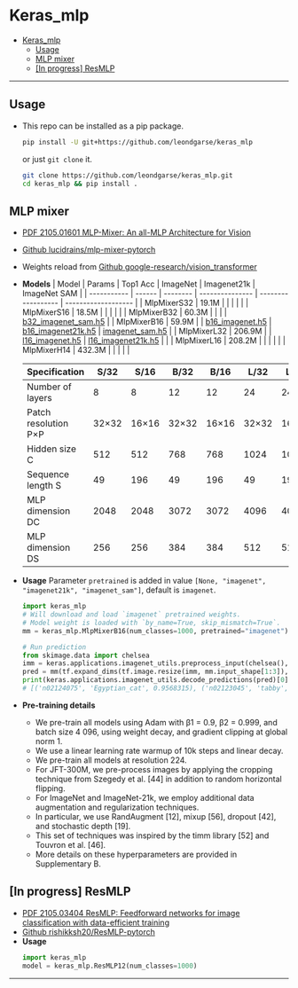 # Keras_mlp
<!-- TOC depthFrom:1 depthTo:6 withLinks:1 updateOnSave:1 orderedList:0 -->

- [Keras_mlp](#kerasmlp)
	- [Usage](#usage)
	- [MLP mixer](#mlp-mixer)
	- [[In progress] ResMLP](#in-progress-resmlp)

<!-- /TOC -->
***

## Usage
  - This repo can be installed as a pip package.
    ```sh
    pip install -U git+https://github.com/leondgarse/keras_mlp
    ```
    or just `git clone` it.
    ```sh
    git clone https://github.com/leondgarse/keras_mlp.git
    cd keras_mlp && pip install .
    ```
## MLP mixer
  - [PDF 2105.01601 MLP-Mixer: An all-MLP Architecture for Vision](https://arxiv.org/pdf/2105.01601.pdf)
  - [Github lucidrains/mlp-mixer-pytorch](https://github.com/lucidrains/mlp-mixer-pytorch)
  - Weights reload from [Github google-research/vision_transformer](https://github.com/google-research/vision_transformer#available-mixer-models)
  - **Models**
    | Model       | Params | Top1 Acc | ImageNet | Imagenet21k | ImageNet SAM |
    | ----------- | ------ | -------- | --------------- | ------------------ | ------------------- |
    | MlpMixerS32 | 19.1M  |          |                 |                    |                     |
    | MlpMixerS16 | 18.5M  |          |                 |                    |                     |
    | MlpMixerB32 | 60.3M  |          |                 |                    | [b32_imagenet_sam.h5](https://github.com/leondgarse/keras_mlp/releases/download/mlp_mixer/mlp_mixer_b32_imagenet_sam.h5) |
    | MlpMixerB16 | 59.9M  |          | [b16_imagenet.h5](https://github.com/leondgarse/keras_mlp/releases/download/mlp_mixer/mlp_mixer_b16_imagenet.h5) | [b16_imagenet21k.h5](https://github.com/leondgarse/keras_mlp/releases/download/mlp_mixer/mlp_mixer_b16_imagenet21k.h5) | [imagenet_sam.h5](https://github.com/leondgarse/keras_mlp/releases/download/mlp_mixer/mlp_mixer_b16_imagenet_sam.h5) |
    | MlpMixerL32 | 206.9M |          | [l16_imagenet.h5](https://github.com/leondgarse/keras_mlp/releases/download/mlp_mixer/mlp_mixer_l16_imagenet.h5) | [l16_imagenet21k.h5](https://github.com/leondgarse/keras_mlp/releases/download/mlp_mixer/mlp_mixer_l16_imagenet21k.h5) |                     |
    | MlpMixerL16 | 208.2M |          |                 |                    |                     |
    | MlpMixerH14 | 432.3M |          |                 |                    |                     |

    | Specification        | S/32  | S/16  | B/32  | B/16  | L/32  | L/16  | H/14  |
    | -------------------- | ----- | ----- | ----- | ----- | ----- | ----- | ----- |
    | Number of layers     | 8     | 8     | 12    | 12    | 24    | 24    | 32    |
    | Patch resolution P×P | 32×32 | 16×16 | 32×32 | 16×16 | 32×32 | 16×16 | 14×14 |
    | Hidden size C        | 512   | 512   | 768   | 768   | 1024  | 1024  | 1280  |
    | Sequence length S    | 49    | 196   | 49    | 196   | 49    | 196   | 256   |
    | MLP dimension DC     | 2048  | 2048  | 3072  | 3072  | 4096  | 4096  | 5120  |
    | MLP dimension DS     | 256   | 256   | 384   | 384   | 512   | 512   | 640   |
  - **Usage** Parameter `pretrained` is added in value `[None, "imagenet", "imagenet21k", "imagenet_sam"]`, default is `imagenet`.
    ```py
    import keras_mlp
    # Will download and load `imagenet` pretrained weights.
    # Model weight is loaded with `by_name=True, skip_mismatch=True`.
    mm = keras_mlp.MlpMixerB16(num_classes=1000, pretrained="imagenet")

    # Run prediction
    from skimage.data import chelsea
    imm = keras.applications.imagenet_utils.preprocess_input(chelsea(), mode='tf') # Chelsea the cat
    pred = mm(tf.expand_dims(tf.image.resize(imm, mm.input_shape[1:3]), 0)).numpy()
    print(keras.applications.imagenet_utils.decode_predictions(pred)[0])
    # [('n02124075', 'Egyptian_cat', 0.9568315), ('n02123045', 'tabby', 0.017994137), ...]
    ```
  - **Pre-training details**
    - We pre-train all models using Adam with β1 = 0.9, β2 = 0.999, and batch size 4 096, using weight decay, and gradient clipping at global norm 1.
    - We use a linear learning rate warmup of 10k steps and linear decay.
    - We pre-train all models at resolution 224.
    - For JFT-300M, we pre-process images by applying the cropping technique from Szegedy et al. [44] in addition to random horizontal flipping.
    - For ImageNet and ImageNet-21k, we employ additional data augmentation and regularization techniques.
    - In particular, we use RandAugment [12], mixup [56], dropout [42], and stochastic depth [19].
    - This set of techniques was inspired by the timm library [52] and Touvron et al. [46].
    - More details on these hyperparameters are provided in Supplementary B.
## [In progress] ResMLP
  - [PDF 2105.03404 ResMLP: Feedforward networks for image classification with data-efficient training](https://arxiv.org/pdf/2105.03404.pdf)
  - [Github rishikksh20/ResMLP-pytorch](https://github.com/rishikksh20/ResMLP-pytorch)
  - **Usage**
    ```py
    import keras_mlp
    model = keras_mlp.ResMLP12(num_classes=1000)
    ```
***
